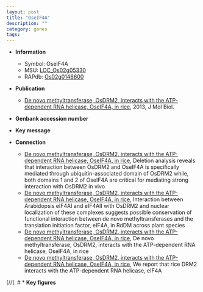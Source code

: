 ```yaml
---
layout: post
title: "OseIF4A"
description: ""
category: genes
tags: 
---
```


* **Information**  
    + Symbol: OseIF4A  
    + MSU: [LOC_Os02g05330](http://rice.plantbiology.msu.edu/cgi-bin/ORF_infopage.cgi?orf=LOC_Os02g05330)  
    + RAPdb: [Os02g0146600](http://rapdb.dna.affrc.go.jp/viewer/gbrowse_details/irgsp1?name=Os02g0146600)  

* **Publication**  
    + [De novo methyltransferase, OsDRM2, interacts with the ATP-dependent RNA helicase, OseIF4A, in rice](http://www.ncbi.nlm.nih.gov/pubmed?term=De+novo+methyltransferase,+OsDRM2,+interacts+with+the+ATP-dependent+RNA+helicase,+OseIF4A,+in+rice%5BTitle%5D), 2013, J Mol Biol.

* **Genbank accession number**  

* **Key message**  

* **Connection**  
    + [De novo methyltransferase, OsDRM2, interacts with the ATP-dependent RNA helicase, OseIF4A, in rice](http://www.ncbi.nlm.nih.gov/pubmed?term=De+novo+methyltransferase,+OsDRM2,+interacts+with+the+ATP-dependent+RNA+helicase,+OseIF4A,+in+rice%5BTitle%5D), Deletion analysis reveals that interaction between OsDRM2 and OseIF4A is specifically mediated through ubiquitin-associated domain of OsDRM2 while, both domains 1 and 2 of OseIF4A are critical for mediating strong interaction with OsDRM2 in vivo
    + [De novo methyltransferase, OsDRM2, interacts with the ATP-dependent RNA helicase, OseIF4A, in rice](http://www.ncbi.nlm.nih.gov/pubmed?term=De+novo+methyltransferase,+OsDRM2,+interacts+with+the+ATP-dependent+RNA+helicase,+OseIF4A,+in+rice%5BTitle%5D), Interaction between Arabidopsis eIF4AI and eIF4AII with OsDRM2 and nuclear localization of these complexes suggests possible conservation of functional interaction between de novo methyltransferases and the translation initiation factor, eIF4A, in RdDM across plant species
    + [De novo methyltransferase, OsDRM2, interacts with the ATP-dependent RNA helicase, OseIF4A, in rice](http://www.ncbi.nlm.nih.gov/pubmed?term=De+novo+methyltransferase,+OsDRM2,+interacts+with+the+ATP-dependent+RNA+helicase,+OseIF4A,+in+rice%5BTitle%5D), De novo methyltransferase, OsDRM2, interacts with the ATP-dependent RNA helicase, OseIF4A, in rice
    + [De novo methyltransferase, OsDRM2, interacts with the ATP-dependent RNA helicase, OseIF4A, in rice](http://www.ncbi.nlm.nih.gov/pubmed?term=De+novo+methyltransferase,+OsDRM2,+interacts+with+the+ATP-dependent+RNA+helicase,+OseIF4A,+in+rice%5BTitle%5D), We report that rice DRM2 interacts with the ATP-dependent RNA helicase, eIF4A

[//]: # * **Key figures**  


